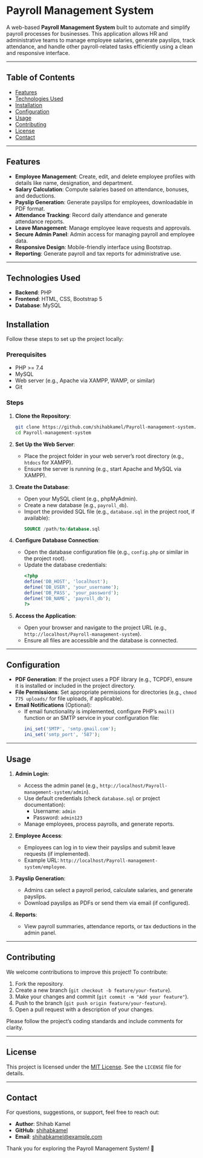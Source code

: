 # Payroll Management System

A web-based **Payroll Management System** built to automate and simplify payroll processes for businesses. This application allows HR and administrative teams to manage employee salaries, generate payslips, track attendance, and handle other payroll-related tasks efficiently using a clean and responsive interface.

---

## Table of Contents

- [Features](#features)
- [Technologies Used](#technologies-used)
- [Installation](#installation)
- [Configuration](#configuration)
- [Usage](#usage)
- [Contributing](#contributing)
- [License](#license)
- [Contact](#contact)

---

## Features

- **Employee Management**: Create, edit, and delete employee profiles with details like name, designation, and department.
- **Salary Calculation**: Compute salaries based on attendance, bonuses, and deductions.
- **Payslip Generation**: Generate payslips for employees, downloadable in PDF format.
- **Attendance Tracking**: Record daily attendance and generate attendance reports.
- **Leave Management**: Manage employee leave requests and approvals.
- **Secure Admin Panel**: Admin access for managing payroll and employee data.
- **Responsive Design**: Mobile-friendly interface using Bootstrap.
- **Reporting**: Generate payroll and tax reports for administrative use.

---

## Technologies Used

- **Backend**: PHP
- **Frontend**: HTML, CSS, Bootstrap 5
- **Database**: MySQL
  
## Installation

Follow these steps to set up the project locally:

### Prerequisites

- PHP >= 7.4
- MySQL
- Web server (e.g., Apache via XAMPP, WAMP, or similar)
- Git

### Steps

1. **Clone the Repository**:

   ```bash
   git clone https://github.com/shihabkamel/Payroll-management-system.git
   cd Payroll-management-system
   ```

2. **Set Up the Web Server**:

   - Place the project folder in your web server’s root directory (e.g., `htdocs` for XAMPP).
   - Ensure the server is running (e.g., start Apache and MySQL via XAMPP).

3. **Create the Database**:

   - Open your MySQL client (e.g., phpMyAdmin).
   - Create a new database (e.g., `payroll_db`).
   - Import the provided SQL file (e.g., `database.sql` in the project root, if available):
     ```sql
     SOURCE /path/to/database.sql
     ```

4. **Configure Database Connection**:

   - Open the database configuration file (e.g., `config.php` or similar in the project root).
   - Update the database credentials:
     ```php
     <?php
     define('DB_HOST', 'localhost');
     define('DB_USER', 'your_username');
     define('DB_PASS', 'your_password');
     define('DB_NAME', 'payroll_db');
     ?>
     ```

5. **Access the Application**:
   - Open your browser and navigate to the project URL (e.g., `http://localhost/Payroll-management-system`).
   - Ensure all files are accessible and the database is connected.

---

## Configuration

- **PDF Generation**: If the project uses a PDF library (e.g., TCPDF), ensure it is installed or included in the project directory.
- **File Permissions**: Set appropriate permissions for directories (e.g., `chmod 775 uploads/` for file uploads, if applicable).
- **Email Notifications** (Optional):
  - If email functionality is implemented, configure PHP’s `mail()` function or an SMTP service in your configuration file:
    ```php
    ini_set('SMTP', 'smtp.gmail.com');
    ini_set('smtp_port', '587');
    ```

---

## Usage

1. **Admin Login**:

   - Access the admin panel (e.g., `http://localhost/Payroll-management-system/admin`).
   - Use default credentials (check `database.sql` or project documentation):
     - Username: `admin`
     - Password: `admin123`
   - Manage employees, process payrolls, and generate reports.

2. **Employee Access**:

   - Employees can log in to view their payslips and submit leave requests (if implemented).
   - Example URL: `http://localhost/Payroll-management-system/employee`.

3. **Payslip Generation**:

   - Admins can select a payroll period, calculate salaries, and generate payslips.
   - Download payslips as PDFs or send them via email (if configured).

4. **Reports**:
   - View payroll summaries, attendance reports, or tax deductions in the admin panel.

---

## Contributing

We welcome contributions to improve this project! To contribute:

1. Fork the repository.
2. Create a new branch (`git checkout -b feature/your-feature`).
3. Make your changes and commit (`git commit -m "Add your feature"`).
4. Push to the branch (`git push origin feature/your-feature`).
5. Open a pull request with a description of your changes.

Please follow the project’s coding standards and include comments for clarity.

---

## License

This project is licensed under the [MIT License](LICENSE). See the `LICENSE` file for details.

---

## Contact

For questions, suggestions, or support, feel free to reach out:

- **Author**: Shihab Kamel
- **GitHub**: [shihabkamel](https://github.com/shihabkamel)
- **Email**: shihabkamel@example.com

Thank you for exploring the Payroll Management System! 🌟
